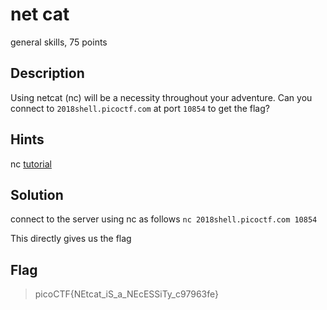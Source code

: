 # net cat
 general skills, 75 points

## Description
 Using netcat (nc) will be a necessity throughout your adventure. Can you connect to `2018shell.picoctf.com` at port `10854` to get the flag?


## Hints
 nc [tutorial](https://linux.die.net/man/1/nc)

## Solution
 connect to the server using nc as follows
 `nc 2018shell.picoctf.com 10854`

 This directly gives us the flag


## Flag
>picoCTF{NEtcat_iS_a_NEcESSiTy_c97963fe}
